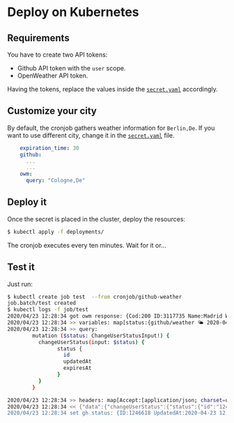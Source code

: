# Deploy on Kubernetes

## Requirements

You have to create two API tokens:

- Github API token with the `user` scope.
- OpenWeather API token.

Having the tokens, replace the values inside the [`secret.yaml`](secret.yaml) accordingly.

## Customize your city

By default, the cronjob gathers weather information for `Berlin,De`. If you want to use different city, change
it in the [`secret.yaml`](secret.yaml) file.

```yaml
    expiration_time: 30
    github:
      ...
      ...
    owm:
      query: "Cologne,De"
```

## Deploy it

Once the secret is placed in the cluster, deploy the resources:

```bash
$ kubectl apply -f deployments/
```

The cronjob executes every ten minutes. Wait for it or...

## Test it

Just run:

```bash
$ kubectl create job test  --from cronjob/github-weather
job.batch/test created
$ kubectl logs -f job/test
2020/04/23 12:28:34 got owm response: {Cod:200 ID:3117735 Name:Madrid Weather:[{ID:801 Main:Clouds Description:few clouds Icon:02d}] Main:{Temp:17.4 FeelsLike:16.31}}
2020/04/23 12:28:34 >> variables: map[status:{github/weather 🌤️ 2020-04-23 12:58:34.365587279 +0000 UTC false Madrid, +17° }]
2020/04/23 12:28:34 >> query:
        mutation ($status: ChangeUserStatusInput!) {
          changeUserStatus(input: $status) {
                status {
                  id
                  updatedAt
                  expiresAt
                }
          }
        }

2020/04/23 12:28:34 >> headers: map[Accept:[application/json; charset=utf-8] Authorization:[bearer ] Content-Type:[application/json; charset=utf-8]]
2020/04/23 12:28:34 << {"data":{"changeUserStatus":{"status":{"id":"1246618","updatedAt":"2020-04-23T12:28:34Z","expiresAt":"2020-04-23T12:58:34Z"}}}}
2020/04/23 12:28:34 set gh status: {ID:1246618 UpdatedAt:2020-04-23 12:28:34 +0000 UTC ExpiresAt:2020-04-23 12:58:34 +0000 UTC}
```
